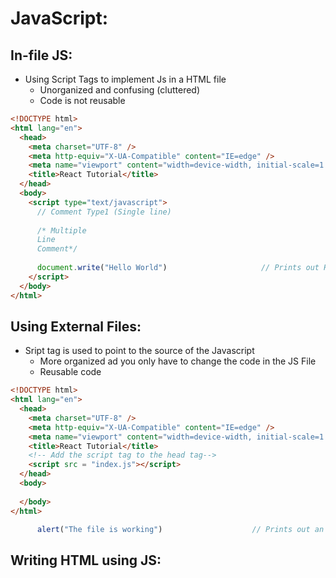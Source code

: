 # JavaScript:
## In-file JS:
- Using Script Tags to implement Js in a HTML file
  - Unorganized and confusing (cluttered)
  - Code is not reusable

```html
<!DOCTYPE html>
<html lang="en">
  <head>
    <meta charset="UTF-8" />
    <meta http-equiv="X-UA-Compatible" content="IE=edge" />
    <meta name="viewport" content="width=device-width, initial-scale=1.0" />
    <title>React Tutorial</title>
  </head>
  <body>
    <script type="text/javascript">
      // Comment Type1 (Single line)
      
      /* Multiple
      Line
      Comment*/
      
      document.write("Hello World")                     // Prints out Hello World on the WB
    </script>
  </body>
</html>
```

## Using External Files:
- Sript tag is used to point to the source of the Javascript
  - More organized ad you only have to change the code in the JS File
  - Reusable code

```html
<!DOCTYPE html>
<html lang="en">
  <head>
    <meta charset="UTF-8" />
    <meta http-equiv="X-UA-Compatible" content="IE=edge" />
    <meta name="viewport" content="width=device-width, initial-scale=1.0" />
    <title>React Tutorial</title>
    <!-- Add the script tag to the head tag-->
    <script src = "index.js"></script>
  </head>
  <body>
    
  </body>
</html>
```
```js
      alert("The file is working")                    // Prints out an alert in the WB with the perticular message
```

## Writing HTML using JS:


